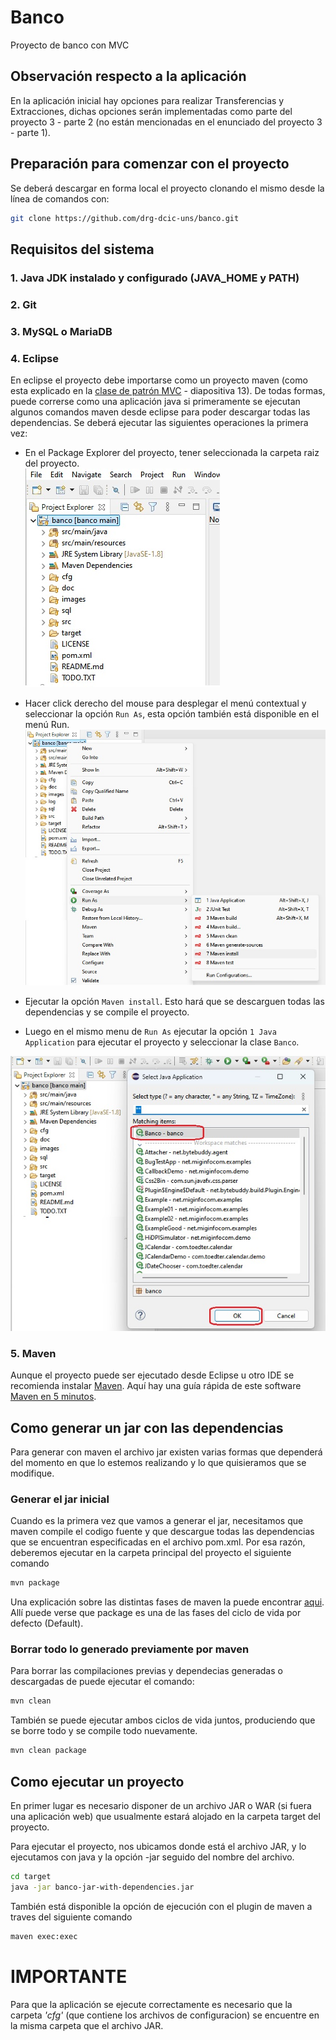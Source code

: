 # Banco
 Proyecto de banco con MVC

## Observación respecto a la aplicación

En la aplicación inicial hay opciones para realizar Transferencias y Extracciones,  dichas opciones serán implementadas como parte del proyecto 3 - parte 2  (no están mencionadas en el enunciado del proyecto 3 - parte 1).

## Preparación para comenzar con el proyecto

Se deberá descargar en forma local el proyecto clonando el mismo desde la línea de comandos con:
```bash
git clone https://github.com/drg-dcic-uns/banco.git 
```

## Requisitos del sistema

### 1. Java JDK instalado y configurado (JAVA_HOME y PATH)

### 2. Git

### 3. MySQL o MariaDB

### 4. Eclipse

En eclipse el proyecto debe importarse como un proyecto maven (como esta explicado en la [clase de patrón MVC](https://moodle.uns.edu.ar/moodle/pluginfile.php/1674749/mod_resource/content/2/Clase%20Patr%C3%B3n%20MVC%20en%20Java%20y%20MySQL.pdf) - diapositiva 13). De todas formas, puede correrse como una aplicación java si primeramente se ejecutan algunos comandos maven desde eclipse para poder descargar todas las dependencias. Se deberá ejecutar las siguientes operaciones la primera vez:

- En el Package Explorer del proyecto, tener seleccionada la carpeta raiz del proyecto.<br>
![Selección del proyecto](images/package_explorer.jpg)

- Hacer click derecho del mouse para desplegar el menú contextual y seleccionar la opción `Run As`, esta opción también está disponible en el menú Run.<br>
![Menú RunAs](images/runas.jpg)

- Ejecutar la opción `Maven install`. Esto hará que se descarguen todas las dependencias y se compile el proyecto.

- Luego en el mismo menu de `Run As`  ejecutar la opción `1 Java Application` para ejecutar el proyecto y seleccionar la clase `Banco`.
  
![Menú RunClass](images/runclass.jpg)
### 5. Maven

Aunque el proyecto puede ser ejecutado desde Eclipse u otro IDE se recomienda instalar [Maven](https://maven.apache.org/index.html). 
Aquí hay una guía rápida de este software [Maven en 5 minutos](https://maven.apache.org/guides/getting-started/maven-in-five-minutes.html).

## Como generar un jar con las dependencias

Para generar con maven el archivo jar existen varias formas que dependerá del momento en que lo estemos realizando y lo que quisieramos que se modifique.

### Generar el jar inicial

Cuando es la primera vez que vamos a generar el jar, necesitamos que maven compile el codigo fuente y que descargue todas las dependencias que se encuentran especificadas en el archivo pom.xml. Por esa razón, deberemos ejecutar en la carpeta principal del proyecto el siguiente comando
```bash
mvn package
```
Una explicación sobre las distintas fases de maven la puede encontrar [aqui](https://maven.apache.org/guides/getting-started/maven-in-five-minutes.html#running-maven-tools). Allí puede verse que package es una de las fases del ciclo de vida por defecto (Default).

### Borrar todo lo generado previamente por maven 

Para borrar las compilaciones previas y dependecias generadas o descargadas de puede ejecutar el comando:
```bash
mvn clean
```
También se puede ejecutar ambos ciclos de vida juntos, produciendo que se borre todo y se compile todo nuevamente.
```bash
mvn clean package
```
## Como ejecutar un proyecto

En primer lugar es necesario disponer de un archivo JAR o WAR (si fuera una aplicación web) que usualmente estará alojado en la carpeta target del proyecto. 

Para ejecutar el proyecto, nos ubicamos donde está el archivo JAR, y lo ejecutamos con java y la opción -jar seguido del nombre del archivo.

```bash
cd target
java -jar banco-jar-with-dependencies.jar
```
También está disponible la opción de ejecución con el plugin de maven a traves del siguiente comando
```bash
maven exec:exec
```

# IMPORTANTE
Para que la aplicación se ejecute correctamente es necesario que la carpeta *'cfg'* (que contiene los archivos de configuracion) se encuentre en la misma carpeta que el archivo JAR.

